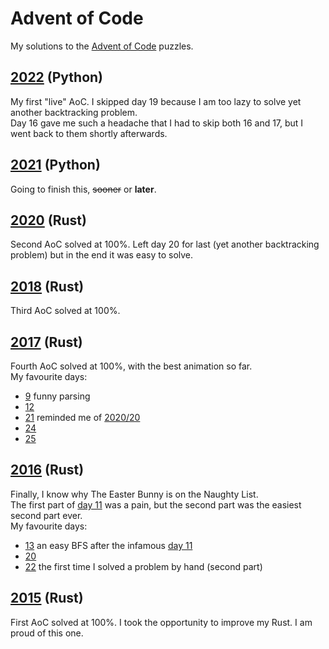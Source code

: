 # Advent of Code

My solutions to the [Advent of Code](https://adventofcode.com/) puzzles.

## [2022](2022) (Python)

My first "live" AoC. I skipped day 19 because I am too lazy to solve yet another backtracking problem.\
Day 16 gave me such a headache that I had to skip both 16 and 17, but I went back to them shortly afterwards.

## [2021](2021) (Python)

Going to finish this, ~~sooner~~ or **later**.

## [2020](2020) (Rust)

Second AoC solved at 100%.
Left day 20 for last (yet another backtracking problem) but in the end it was easy to solve.

## [2018](2018) (Rust)

Third AoC solved at 100%.

## [2017](2017) (Rust)

Fourth AoC solved at 100%, with the best animation so far.\
My favourite days:

- [9](2017/day_09.rs) funny parsing
- [12](2017/day_12.rs)
- [21](2017/day_21.rs) reminded me of [2020/20](2020/day_20.rs)
- [24](2017/day_24.rs)
- [25](2017/day_25.rs)

## [2016](2016) (Rust)

Finally, I know why The Easter Bunny is on the Naughty List.\
The first part of [day 11](2016/day_11.rs) was a pain, but the second part was the easiest second part ever.\
My favourite days:

- [13](2016/day_13.rs) an easy BFS after the infamous [day 11](2016/day_11.rs)
- [20](2016/day_20.rs)
- [22](2016/day_22.rs) the first time I solved a problem by hand (second part)

## [2015](2015) (Rust)

First AoC solved at 100%. I took the opportunity to improve my Rust. I am proud of this one.
